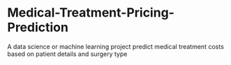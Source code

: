# Medical-Treatment-Pricing-Prediction
A data science or machine learning project predict medical treatment costs based on patient details and surgery type
